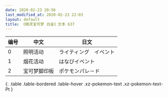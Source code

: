 ```yaml
---
date: 2020-02-23 20:56
last_modified_at: 2020-02-23 22:03
layout: default
title: 《精灵宝可梦 白金》文本 637
---
```

| 编号 | 中文 | 日文 |
| ---- | ---- | ---- |
| 0 | 照明活动 | ライティング　イベント |
| 1 | 烟花活动 | はなびイベント |
| 2 | 宝可梦脚印板 | ポケモンパレ－ド |
{: .table .table-bordered .table-hover .xz-pokemon-text .xz-pokemon-text-Pt }